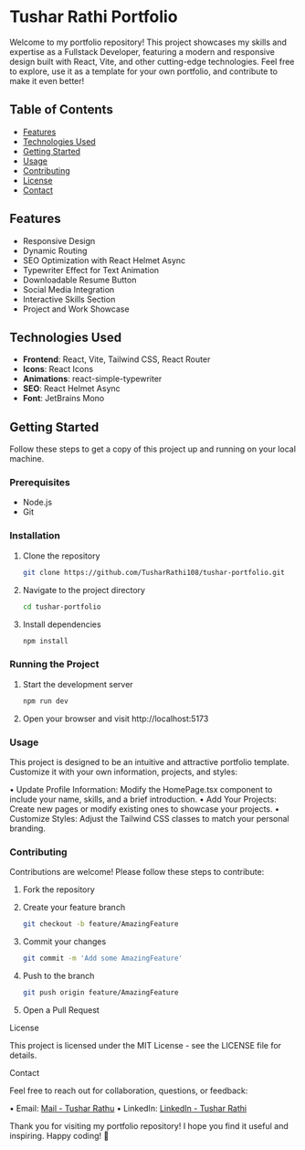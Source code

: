 # Tushar Rathi Portfolio

Welcome to my portfolio repository! This project showcases my skills and expertise as a Fullstack Developer, featuring a modern and responsive design built with React, Vite, and other cutting-edge technologies. Feel free to explore, use it as a template for your own portfolio, and contribute to make it even better!

## Table of Contents

- [Features](#features)
- [Technologies Used](#technologies-used)
- [Getting Started](#getting-started)
- [Usage](#usage)
- [Contributing](#contributing)
- [License](#license)
- [Contact](#contact)

## Features

- Responsive Design
- Dynamic Routing
- SEO Optimization with React Helmet Async
- Typewriter Effect for Text Animation
- Downloadable Resume Button
- Social Media Integration
- Interactive Skills Section
- Project and Work Showcase

## Technologies Used

- **Frontend**: React, Vite, Tailwind CSS, React Router
- **Icons**: React Icons
- **Animations**: react-simple-typewriter
- **SEO**: React Helmet Async
- **Font**: JetBrains Mono

## Getting Started

Follow these steps to get a copy of this project up and running on your local machine.

### Prerequisites

- Node.js
- Git

### Installation

1. Clone the repository
   ```bash
   git clone https://github.com/TusharRathi108/tushar-portfolio.git
   ```
2. Navigate to the project directory

   ```bash
   cd tushar-portfolio
   ```

3. Install dependencies
   ```bash
   npm install
   ```

### Running the Project

1. Start the development server

   ```bash
   npm run dev
   ```

2. Open your browser and visit http://localhost:5173

### Usage

This project is designed to be an intuitive and attractive portfolio template. Customize it with your own information, projects, and styles:

• Update Profile Information: Modify the HomePage.tsx component to include your name, skills, and a brief introduction.
• Add Your Projects: Create new pages or modify existing ones to showcase your projects.
• Customize Styles: Adjust the Tailwind CSS classes to match your personal branding.

### Contributing

Contributions are welcome! Please follow these steps to contribute:

1. Fork the repository

2. Create your feature branch

   ```bash
   git checkout -b feature/AmazingFeature
   ```

3. Commit your changes

   ```bash
   git commit -m 'Add some AmazingFeature'
   ```

4. Push to the branch

   ```bash
   git push origin feature/AmazingFeature
   ```

5. Open a Pull Request

License

This project is licensed under the MIT License - see the LICENSE file for details.

Contact

Feel free to reach out for collaboration, questions, or feedback:

• Email: [Mail - Tushar Rathu](tushar.rathi860@gmail.com)
• LinkedIn: [LinkedIn - Tushar Rathi](https://www.linkedin.com/in/tushar-rathi-2ab6b1230)

Thank you for visiting my portfolio repository! I hope you find it useful and inspiring. Happy coding! 🚀
